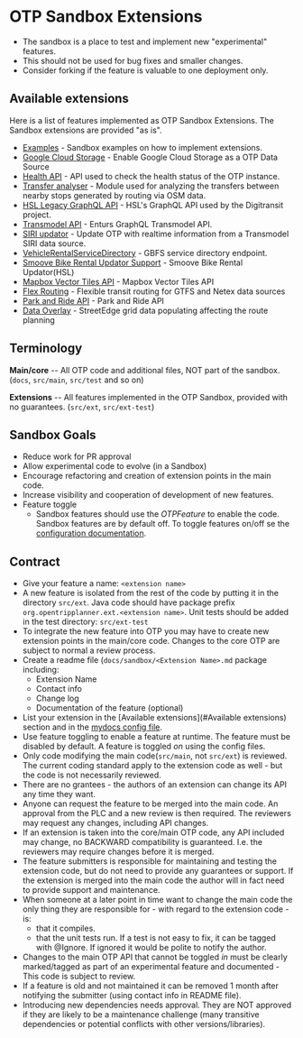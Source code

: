 # OTP Sandbox Extensions

- The sandbox is a place to test and implement new "experimental" features.  
- This should not be used for bug fixes and smaller changes.
- Consider forking if the feature is valuable to one deployment only.


## Available extensions
Here is a list of features implemented as OTP Sandbox Extensions. The Sandbox extensions are 
provided "as is". 

- [Examples](sandbox/Examples.md) - Sandbox examples on how to implement extensions.
- [Google Cloud Storage](sandbox/GoogleCloudStorage.md) - Enable Google Cloud Storage as a OTP Data Source
- [Health API](sandbox/HealthAPI.md) - API used to check the health status of the OTP instance.
- [Transfer analyser](sandbox/transferanalyzer.md) - Module used for analyzing the transfers between 
nearby stops generated by routing via OSM data.
- [HSL Legacy GraphQL API](sandbox/LegacyGraphQLApi.md) - HSL's GraphQL API used by the Digitransit project.
- [Transmodel API](sandbox/TransmodelApi.md) - Enturs GraphQL Transmodel API.
- [SIRI updator](sandbox/SiriUpdator.md) - Update OTP with realtime information from a Transmodel SIRI data source.
- [VehicleRentalServiceDirectory](sandbox/VehicleRentalServiceDirectory.md) - GBFS service directory endpoint.
- [Smoove Bike Rental Updator Support](sandbox/SmooveBikeRental.md) - Smoove Bike Rental Updator(HSL)
- [Mapbox Vector Tiles API](sandbox/MapboxVectorTilesApi.md) - Mapbox Vector Tiles API
- [Flex Routing](sandbox/Flex.md) - Flexible transit routing for GTFS and Netex data sources
- [Park and Ride API](sandbox/ParkAndRideApi.md) - Park and Ride API
- [Data Overlay](sandbox/DataOverlay.md) - StreetEdge grid data populating affecting the route planning


## Terminology

**Main/core**   -- All OTP code and additional files, NOT part of the sandbox. 
(`docs`, `src/main`, `src/test` and so on)

**Extensions** -- All features implemented in the OTP Sandbox, provided with no guarantees. 
(`src/ext`, `src/ext-test`)  

## Sandbox Goals

- Reduce work for PR approval
- Allow experimental code to evolve (in a Sandbox)
- Encourage refactoring and creation of extension points in the main code.
- Increase visibility and cooperation of development of new features.
- Feature toggle 
  - Sandbox features should use the _OTPFeature_ to enable the code. Sandbox features are by
   default off. To toggle features on/off se the [configuration documentation](Configuration.md).

## Contract
- Give your feature a name: `<extension name>`
- A new feature is isolated from the rest of the code by putting it in the directory `src/ext`. 
  Java code should have package prefix `org.opentripplanner.ext.<extension name>`. Unit tests 
  should be added in the test directory: `src/ext-test`
- To integrate the new feature into OTP you may have to create new extension points in the 
  main/core code. Changes to the core OTP are subject to normal a review process.  
- Create a readme file (`docs/sandbox/<Extension Name>.md` package including:
    - Extension Name
    - Contact info 
    - Change log
    - Documentation of the feature (optional)
- List your extension in the [Available extensions](#Available extensions) section and in the 
  [mydocs config file](https://github.com/opentripplanner/OpenTripPlanner/blob/v2.0.0/mkdocs.yml).
- Use feature toggling to enable a feature at runtime. The feature must be disabled by default. 
  A feature is toggled _on_ using the config files.
- Only code modifying the main code(`src/main`, not `src/ext`) is reviewed. The current coding 
  standard apply to the extension code as well - but the code is not necessarily reviewed.
- There are no grantees - the authors of an extension can change its API any time they want. 
- Anyone can request the feature to be merged into the main code. An approval from the PLC and a 
  new review is then required. The reviewers may request any changes, including API changes. 
- If an extension is taken into the core/main OTP code, any API included may change, no BACKWARD
  compatibility is guaranteed. I.e. the reviewers may require changes before it is merged.
- The feature submitters is responsible for maintaining and testing the extension code, but do not
  need to provide any guarantees or support. If the extension is merged into the main code the 
  author will in fact need to provide support and maintenance.
- When someone at a later point in time want to change the main code the only thing they are
  responsible for - with regard to the extension code - is:
  - that it compiles.
  - that the unit tests run. If a test is not easy to fix, it can be tagged with @Ignore. If ignored
    it would be polite to notify the author. 
- Changes to the main OTP API that cannot be toggled _in_ must be clearly marked/tagged as part of 
  an experimental feature and documented - This code is subject to review.
- If a feature is old and not maintained it can be removed 1 month after notifying the submitter 
  (using contact info in README file).
- Introducing new dependencies needs approval. They are NOT approved if they are likely to be a 
  maintenance challenge (many transitive dependencies or potential conflicts with other 
  versions/libraries).


